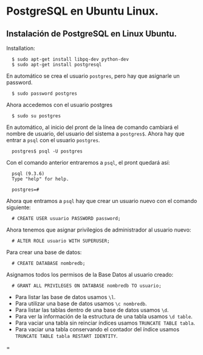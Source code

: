# PostgreSQL en Ubuntu Linux.

## Instalación de PostgreSQL en Linux Ubuntu.

Installation:
```
  $ sudo apt-get install libpq-dev python-dev
  $ sudo apt-get install postgresql
```

En automático se crea el usuario `postgres`, pero hay que asignarle un password.
```
  $ sudo password postgres
```

Ahora accedemos con el usuario postgres
``` 
  $ sudo su postgres
```

En automático, al inicio del pront de la línea de comando cambiará el nombre de usuario, del usuario del sistema a `postgres$`.
Ahora hay que entrar a `psql` con el usuario `postgres`.
```
  postgres$ psql -U postgres
```

Con el comando anterior entraremos a `psql`, el pront quedará así:
```
  psql (9.3.6)
  Type "help" for help.
  
  postgres=#
```

Ahora que entramos a `psql` hay que crear un usuario nuevo con el comando siguiente:
```
  # CREATE USER usuario PASSWORD password;
```

Ahora tenemos que asignar privilegios de administrador al usuario nuevo:
```
  # ALTER ROLE usuario WITH SUPERUSER;
```

Para crear una base de datos:
```
  # CREATE DATABASE nombredb;
```

Asignamos todos los permisos de la Base Datos al usuario creado:
```
  # GRANT ALL PRIVILEGES ON DATABASE nombredb TO usuario;
```

- Para listar las base de datos usamos `\l`.
- Para utilizar una base de datos usamos `\c nombredb`.
- Para listar las tablas dentro de una base de datos usamos `\d`.
- Para ver la información de la estructura de una tabla usamos `\d table`.
- Para vaciar una tabla sin reinciar índices usamos `TRUNCATE TABLE tabla`.
- Para vaciar una tabla conservando el contador del índice usamos `TRUNCATE TABLE tabla RESTART IDENTITY`.

=
